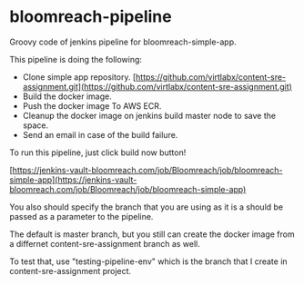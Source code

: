 # bloomreach-pipeline

Groovy code of jenkins pipeline for bloomreach-simple-app.

This pipeline is doing the following:

- Clone simple app repository. [https://github.com/virtlabx/content-sre-assignment.git](https://github.com/virtlabx/content-sre-assignment.git)
- Build the docker image.
- Push the docker image To AWS ECR.
- Cleanup the docker image on jenkins build master node to save the space.
- Send an email in case of the build failure. 

To run this pipeline, just click build now button! 

[https://jenkins-vault-bloomreach.com/job/Bloomreach/job/bloomreach-simple-app](https://jenkins-vault-bloomreach.com/job/Bloomreach/job/bloomreach-simple-app)

You also should specify the branch that you are using as it is a should be passed as a parameter to the pipeline.

The default is master branch, but you still can create the docker image from a differnet content-sre-assignment branch as well.

To test that, use "testing-pipeline-env" which is the branch that I create in content-sre-assignment project.
